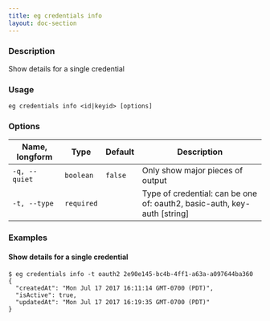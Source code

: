 ```yaml
---
title: eg credentials info
layout: doc-section
---
```


### Description

Show details for a single credential

### Usage

```shell
eg credentials info <id|keyid> [options]
```

### Options

| Name, longform | Type       | Default | Description                                                               |
| ---            | ---        | ---     | ---                                                                       |
| `-q, --quiet`  | `boolean`  | `false` | Only show major pieces of output                                          |
| `-t, --type`   | `required` |         | Type of credential: can be one of: oauth2, basic-auth, key-auth  [string] |

### Examples

#### Show details for a single credential

```shell
$ eg credentials info -t oauth2 2e90e145-bc4b-4ff1-a63a-a097644ba360
{
  "createdAt": "Mon Jul 17 2017 16:11:14 GMT-0700 (PDT)",
  "isActive": true,
  "updatedAt": "Mon Jul 17 2017 16:19:35 GMT-0700 (PDT)"
}
```


